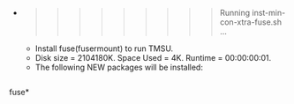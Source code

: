 * >>>>>>>>> Running inst-min-con-xtra-fuse.sh ...
  * Install fuse(fusermount) to run TMSU.
  * Disk size = 2104180K. Space Used = 4K. Runtime = 00:00:00:01.
  * The following NEW packages will be installed:
  ```bash
fuse*
  ```
